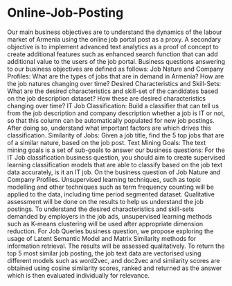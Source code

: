 # Online-Job-Posting
Our main business objectives are to understand the dynamics of the labour market of Armenia using the online job portal post as a proxy. A secondary objective is to implement advanced text analytics as a proof of concept to create additional features such as enhanced search function that can add additional value to the users of the job portal.
Business questions answering to our business objectives are defined as follows:
Job Nature and Company Profiles: What are the types of jobs that are in demand in Armenia? How are the job natures changing over time?
Desired Characteristics and Skill-Sets:
What are the desired characteristics and skill-set of the candidates based on the job description dataset? How these are desired characteristics changing over time?
IT Job Classification: Build a classifier that can tell us from the job description and company description whether a job is IT or not, so that this column can be automatically populated for new job postings. After doing so, understand what important factors are which drives this classification.
Similarity of Jobs: Given a job title, find the 5 top jobs that are of a similar nature, based on the job post.
Text Mining Goals:
The text mining goals is a set of sub-goals to answer our business questions:
For the IT Job classification business question, you should aim to create supervised learning classification models that are able to classify based on the job text data accurately, is it an IT job.
On the business question of Job Nature and Company Profiles. Unsupervised learning techniques, such as topic modelling and other techniques such as term frequency counting will be applied to the data, including time period segmented dataset. Qualitative assessment will be done on the results to help us understand the job postings.
To understand the desired characteristics and skill-sets demanded by employers in the job ads, unsupervised learning methods such as K-means clustering will be used after appropriate dimension reduction.
For Job Queries business question, we propose exploring the usage of Latent Semantic Model and Matrix Similarity methods for information retrieval. The results will be assessed qualitatively. To return the top 5 most similar job posting, the job text data are vectorised using different models such as word2vec, and doc2vec and similarity scores are obtained using cosine similarity scores, ranked and returned as the answer which is then evaluated individually for relevance.

